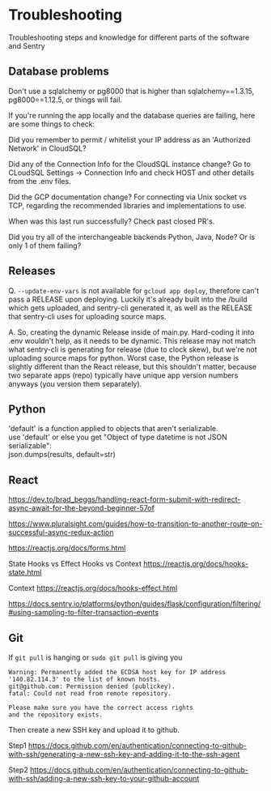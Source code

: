 # Troubleshooting
Troubleshooting steps and knowledge for different parts of the software and Sentry

## Database problems
Don't use a sqlalchemy or pg8000 that is higher than sqlalchemy==1.3.15, pg8000==1.12.5, or things will fail.

If you're running the app locally and the database queries are failing, here are some things to check:

Did you remember to permit / whitelist your IP address as an 'Authorized Network' in CloudSQL?

Did any of the Connection Info for the CloudSQL instance change? Go to  CLoudSQL Settings -> Connection Info and check HOST and other details from the .env files.

Did the GCP documentation change? For connecting via Unix socket vs TCP, regarding the recommended libraries and implementations to use.

When was this last run successfully? Check past closed PR's.

Did you try all of the interchangeable backends Python, Java, Node? Or is only 1 of them failing?

## Releases
Q. `--update-env-vars` is not available for `gcloud app deploy`, therefore can't pass a RELEASE upon deploying. Luckily it's already built into the /build which gets uploaded, and sentry-cli generated it, as well as the RELEASE that sentry-cli uses for uploading source maps.

A. So, creating the dynamic Release inside of main.py. Hard-coding it into .env wouldn't help, as it needs to be dynamic. This release may not match what sentry-cli is generating for release (due to clock skew), but we're not uploading source maps for python. Worst case, the Python release is slightly different than the React release, but this shouldn't matter, because two separate apps (repo) typically have unique app version numbers anyways (you version them separately).

## Python
'default' is a function applied to objects that aren't serializable.  
use 'default' or else you get "Object of type datetime is not JSON serializable":  
json.dumps(results, default=str)  


## React
https://dev.to/brad_beggs/handling-react-form-submit-with-redirect-async-await-for-the-beyond-beginner-57of

https://www.pluralsight.com/guides/how-to-transition-to-another-route-on-successful-async-redux-action

https://reactjs.org/docs/forms.html

State Hooks vs Effect Hooks vs Context
https://reactjs.org/docs/hooks-state.html

Context
https://reactjs.org/docs/hooks-effect.html

https://docs.sentry.io/platforms/python/guides/flask/configuration/filtering/#using-sampling-to-filter-transaction-events

## Git
If `git pull` is hanging or `sudo git pull` is giving you
```
Warning: Permanently added the ECDSA host key for IP address '140.82.114.3' to the list of known hosts.
git@github.com: Permission denied (publickey).
fatal: Could not read from remote repository.

Please make sure you have the correct access rights
and the repository exists.
```
Then create a new SSH key and upload it to github.

Step1
https://docs.github.com/en/authentication/connecting-to-github-with-ssh/generating-a-new-ssh-key-and-adding-it-to-the-ssh-agent

Step2
https://docs.github.com/en/authentication/connecting-to-github-with-ssh/adding-a-new-ssh-key-to-your-github-account
